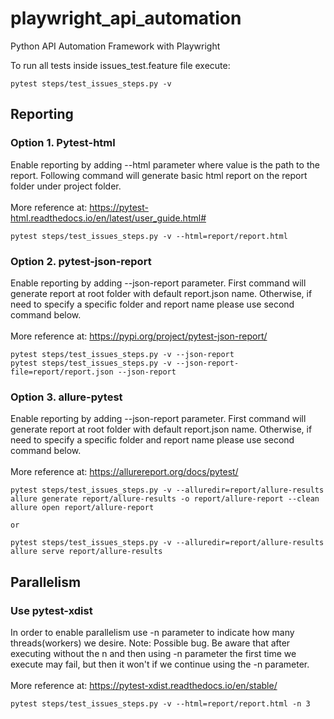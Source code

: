 # playwright_api_automation
Python API Automation Framework with Playwright

To run all tests inside  issues_test.feature file execute:
 ~~~
 pytest steps/test_issues_steps.py -v 
 ~~~

## Reporting
### Option 1. Pytest-html
Enable reporting by adding --html parameter where value is the path to the report.
Following command will generate basic html report on the report folder under project folder.
<br></br>More reference at: https://pytest-html.readthedocs.io/en/latest/user_guide.html#
 ~~~
pytest steps/test_issues_steps.py -v --html=report/report.html
 ~~~
### Option 2. pytest-json-report
Enable reporting by adding --json-report parameter. First command will generate report at 
root folder with default report.json name. Otherwise, if need to specify a specific folder
and report name please use second command below.
<br></br>More reference at: https://pypi.org/project/pytest-json-report/
 ~~~
pytest steps/test_issues_steps.py -v --json-report
pytest steps/test_issues_steps.py -v --json-report-file=report/report.json --json-report
 ~~~

### Option 3. allure-pytest
Enable reporting by adding --json-report parameter. First command will generate report at 
root folder with default report.json name. Otherwise, if need to specify a specific folder
and report name please use second command below.
<br></br>More reference at: https://allurereport.org/docs/pytest/
 ~~~
pytest steps/test_issues_steps.py -v --alluredir=report/allure-results
allure generate report/allure-results -o report/allure-report --clean
allure open report/allure-report

or

pytest steps/test_issues_steps.py -v --alluredir=report/allure-results
allure serve report/allure-results
 ~~~

## Parallelism
### Use pytest-xdist
In order to enable parallelism use -n parameter to indicate how many threads(workers) we desire.
Note: Possible bug. Be aware that after executing without the n and then using -n parameter 
the first time we execute may fail, but then it won't if we continue using the -n parameter.
<br></br> More reference at: https://pytest-xdist.readthedocs.io/en/stable/
 ~~~
pytest steps/test_issues_steps.py -v --html=report/report.html -n 3
 ~~~

